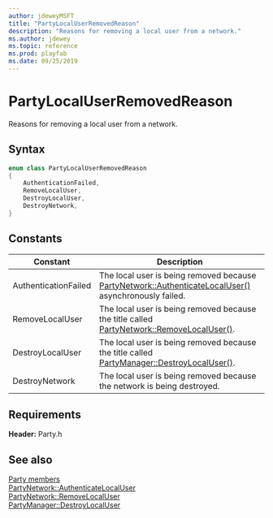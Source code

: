 ```yaml
---
author: jdeweyMSFT
title: "PartyLocalUserRemovedReason"
description: "Reasons for removing a local user from a network."
ms.author: jdewey
ms.topic: reference
ms.prod: playfab
ms.date: 09/25/2019
---
```


# PartyLocalUserRemovedReason  

Reasons for removing a local user from a network.    

## Syntax  
  
```cpp
enum class PartyLocalUserRemovedReason    
{  
    AuthenticationFailed,  
    RemoveLocalUser,  
    DestroyLocalUser,  
    DestroyNetwork,  
}  
```  
  
## Constants  
  
| Constant | Description |
| --- | --- |
| AuthenticationFailed | The local user is being removed because [PartyNetwork::AuthenticateLocalUser()](../classes/PartyNetwork/methods/partynetwork_authenticatelocaluser.md) asynchronously failed. |  
| RemoveLocalUser | The local user is being removed because the title called [PartyNetwork::RemoveLocalUser()](../classes/PartyNetwork/methods/partynetwork_removelocaluser.md). |  
| DestroyLocalUser | The local user is being removed because the title called [PartyManager::DestroyLocalUser()](../classes/PartyManager/methods/partymanager_destroylocaluser.md). |  
| DestroyNetwork | The local user is being removed because the network is being destroyed. |  
  
  
## Requirements  
  
**Header:** Party.h
  
## See also  
[Party members](../party_members.md)  
[PartyNetwork::AuthenticateLocalUser](../classes/PartyNetwork/methods/partynetwork_authenticatelocaluser.md)  
[PartyNetwork::RemoveLocalUser](../classes/PartyNetwork/methods/partynetwork_removelocaluser.md)  
[PartyManager::DestroyLocalUser](../classes/PartyManager/methods/partymanager_destroylocaluser.md)
  
  
